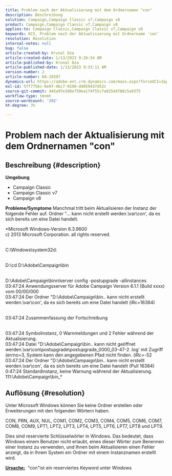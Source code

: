 ```yaml
---
title: Problem nach der Aktualisierung mit dem Ordnernamen "con"
description: Beschreibung
solution: Campaign,Campaign Classic v7,Campaign v8
product: Campaign,Campaign Classic v7,Campaign v8
applies-to: Campaign Classic,Campaign Classic v7,Campaign v8
keywords: KCS, Problem nach der Aktualisierung mit Ordnername 'con'
resolution: Resolution
internal-notes: null
bug: false
article-created-by: Krunal Oza
article-created-date: 1/13/2023 9:26:54 AM
article-published-by: Krunal Oza
article-published-date: 1/13/2023 9:33:11 AM
version-number: 2
article-number: KA-19397
dynamics-url: https://adobe-ent.crm.dynamics.com/main.aspx?forceUCI=1&pagetype=entityrecord&etn=knowledgearticle&id=1c1b8969-2493-ed11-aad1-6045bd006793
exl-id: 5ff7756c-6e9f-4bc7-9190-d4059437d52c
source-git-commit: 445a97e3d6e759ea174f55cfa025d4788c5a9375
workflow-type: tm+mt
source-wordcount: '292'
ht-degree: 3%

---
```


# Problem nach der Aktualisierung mit dem Ordnernamen &quot;con&quot;

## Beschreibung {#description}

<b>Umgebung</b>
- Campaign Classic
- Campaign Classic v7
- Campaign v8



<b>Probleme/Symptome</b>
Manchmal tritt beim Aktualisieren der Instanz der folgende Fehler auf. Ordner &quot;... kann nicht erstellt werden.\var\con&#39;, da es sich bereits um eine Datei handelt.

*Microsoft Windows-Version 6.3.9600
<br>c) 2013 Microsoft Corporation. all rights reserved. 

<br>C:\Windows\system32d: 

<br>D:\cd D:\Adobe\Campaign\bin 

<br>D:\Adobe\Campaign\binnlserver config -postupgrade -allinstances
<br>03:47:24 Anwendungsserver für Adobe Campaign Version 6.1.1 (Build xxxx) vom 00/00/000
<br>03:47:24 Der Ordner &quot;D:\Adobe\Campaign\bin\.. kann nicht erstellt werden.\var\con&#39;, da es sich bereits um eine Datei handelt (iRc=16384) 

<br>03:47:24 Zusammenfassung der Fortschreibung

<br>03:47:24 Symbolinstanz, 0 Warnmeldungen und 2 Fehler während der Aktualisierung.
<br>03:47:24 Datei &quot;D:\Adobe\Campaign\bin\.. kann nicht geöffnet werden.\var\con\postupgrade\postupgrade_0000_03-47-2 .log&#39; mit Zugriff (errno=3, System kann den angegebenen Pfad nicht finden. (iRc=-52
<br>03:47:24 Der Ordner &quot;D:\Adobe\Campaign\bin\.. kann nicht erstellt werden.\var\con&#39;, da es sich bereits um eine Datei handelt (Pull 16384) 0:47:24 Standardinstanz, keine Warnung während der Aktualisierung. 111:\Adobe\Campaign\bin_*

## Auflösung {#resolution}


Unter Microsoft Windows können Sie keine Ordner erstellen oder Erweiterungen mit den folgenden Wörtern haben.

CON, PRN, AUX, NUL, COM1, COM2, COM3, COM4, COM5, COM6, COM7, COM8, COM9, LPT1, LPT2, LPT3, LPT4, LPT5, LPT6, LPT7, LPT8 und LPT9.

Dies sind reservierte Schlüsselwörter in Windows. Das bedeutet, dass Windows einem Benutzer nicht erlaubt, eines dieser Wörter zum Benennen einer Instanz zu verwenden, und Ihnen beim Aktualisieren einen Fehler anzeigt, da in Ihrem System ein Ordner mit einem Instanznamen erstellt wird.



<b><u>Ursache:</u></b>  &quot;con&quot;ist ein reserviertes Keyword unter Windows
